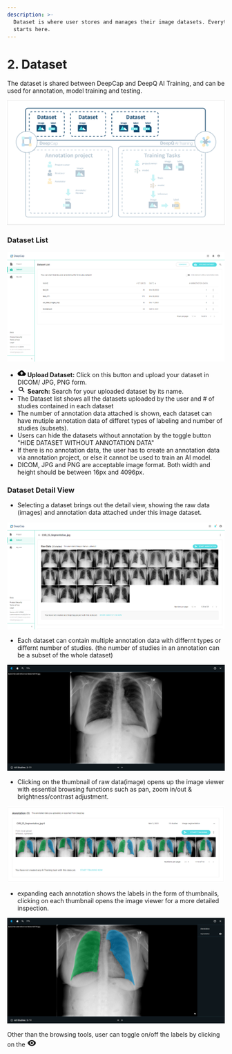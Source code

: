 ```yaml
---
description: >-
  Dataset is where user stores and manages their image datasets. Everything
  starts here.
---
```


# 2. Dataset

The dataset is shared between DeepCap and DeepQ AI Training, and can be used for annotation, model training and testing.

![](../.gitbook/assets/con-2-0.png)



### Dataset List

![](../.gitbook/assets/con-2-6-0.png)

* ![](../.gitbook/assets/con-icon-4.png) **Upload Dataset:** Click on this button and upload your dataset in DICOM/ JPG, PNG form.
* ![](../.gitbook/assets/con-icon-6.png) **Search:** Search for your uploaded dataset by its name.
* The Dataset list shows all the datasets uploaded by the user and # of studies contained in each dataset
* The number of annotation data attached is shown, each dataset can have mutiple annotation data of differet types of labeling and number of studies (subsets).
* Users can hide the datasets without annotation by the toggle button "HIDE DATASET WITHOUT ANNOTATION DATA"
* If there is no annotation data, the user has to create an annotation data via annotation project, or else it cannot be used to train an AI model.
* DICOM, JPG and PNG are acceptable image format. Both width and height should be between 16px and 4096px.

### Dataset Detail View

* Selecting a dataset brings out the detail view, showing the raw data (images) and annotation data attached under this image dataset.

![](../.gitbook/assets/con-2-0-3.png)

* Each dataset can contain multiple annotation data with differnt types or differnt number of studies. (the number of studies in an annotation can be a subset of the whole dataset)

![](../.gitbook/assets/con-2-0-4.png)

* Clicking on the thumbnail of raw data(image) opens up the image viewer with essential browsing functions such as pan, zoom in/out & brightness/contrast adjustment.

![](../.gitbook/assets/con-2-0-5.png)

* expanding each annotation shows the labels in the form of thumbnails, clicking on each thumbnail opens the image viewer for a more detailed inspection.

![](../.gitbook/assets/con-2-0-6.png)

Other than the browsing tools, user can toggle on/off the labels by clicking on the ![](../.gitbook/assets/con-icon-23.png)
